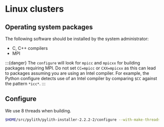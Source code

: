 # Linux clusters

## Operating system packages

The following software should be installed by the system administrator:

* C, C++ compilers
* MPI

:::{danger}
The `configure` will look for `mpicc` and `mpicxx` for building packages requiring MPI. Do not set `CC=mpicc` or `CXX=mpicxx` as this can lead to packages assuming you are using an Intel compiler. For example, the Python configure detects use of an Intel compiler by comparing `$CC` against the pattern `*icc*`.
:::

## Configure

We use 8 threads when building.

```bash
$HOME/src/pylith/pylith-installer-2.2.2-2/configure --with-make-threads=8 --prefix=$HOME/pylith
```
